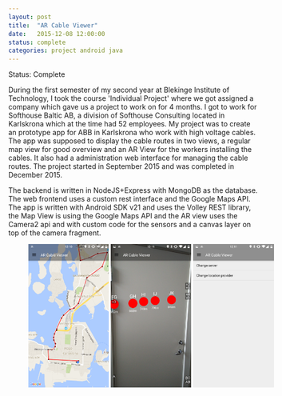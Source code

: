 ```yaml
---
layout: post
title:  "AR Cable Viewer"
date:   2015-12-08 12:00:00
status: complete
categories: project android java
---
```

Status: Complete

During the first semester of my second year at Blekinge Institute of Technology, I took the course 'Individual Project' where we got assigned a company which gave us a project to work on for 4 months.
I got to work for Softhouse Baltic AB, a division of Softhouse Consulting located in Karlskrona which at the time had 52 employees.
My project was to create an prototype app for ABB in Karlskrona who work with high voltage cables.
The app was supposed to display the cable routes in two views, a regular map view for good overview and an AR View for the workers installing the cables.
It also had a administration web interface for managing the cable routes.
The project started in September 2015 and was completed in December 2015.

The backend is written in NodeJS+Express with MongoDB as the database.
The web frontend uses a custom rest interface and the Google Maps API.
The app is written with Android SDK v21 and uses the Volley REST library, the Map View is using the Google Maps API and the AR view uses the Camera2 api and with custom code for the sensors and a canvas layer on top of the camera fragment.

<figure style="width: 100%;">
	<img style="width:32%; display: inline;" src="/img/projects/ARProject/screenshot1.png">
	<img style="width:32%; display: inline;" src="/img/projects/ARProject/screenshot2.png">
	<img style="width:32%; display: inline;" src="/img/projects/ARProject/screenshot3.png">
</figure>
